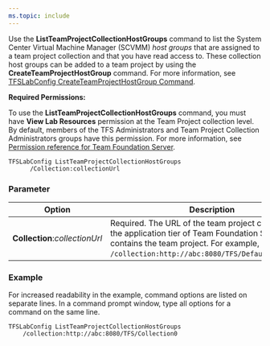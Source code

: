 ```yaml
---
ms.topic: include
---
```


Use the **ListTeamProjectCollectionHostGroups** command to list the
System Center Virtual Machine Manager (SCVMM) *host groups* that are assigned to a team project
collection and that you have read access to. These collection host
groups can be added to a team project by using the
**CreateTeamProjectHostGroup** command. For more information, see
[TFSLabConfig CreateTeamProjectHostGroup Command](../tfslabconfig-cmd.md#createteamprojecthostgroup).

**Required Permissions:**

To use the **ListTeamProjectCollectionHostGroups** command, you must
have **View Lab Resources** permission at the Team Project collection
level. By default, members of the TFS Administrators and Team Project
Collection Administrators groups have this permission. For more
information, see [Permission reference for Team Foundation Server](/vsts/security/permissions).

    TFSLabConfig ListTeamProjectCollectionHostGroups
          /Collection:collectionUrl

### Parameter


| Option | Description |
| --- | --- |
| **Collection**:*collectionUrl* | Required. The URL of the team project collection on the application tier of Team Foundation Server that contains the team project. For example, ```/collection:http://abc:8080/TFS/DefaultCollection```.  |


### Example

For increased readability in the example, command options are listed on
separate lines. In a command prompt window, type all options for a
command on the same line.


    TFSLabConfig ListTeamProjectCollectionHostGroups
        /collection:http://abc:8080/TFS/Collection0

